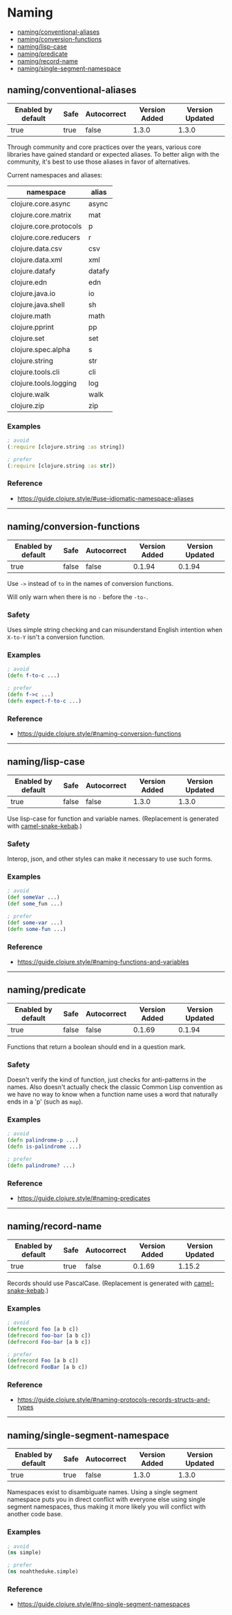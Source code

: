 # Naming

<!-- toc -->

- [naming/conventional-aliases](#namingconventional-aliases)
- [naming/conversion-functions](#namingconversion-functions)
- [naming/lisp-case](#naminglisp-case)
- [naming/predicate](#namingpredicate)
- [naming/record-name](#namingrecord-name)
- [naming/single-segment-namespace](#namingsingle-segment-namespace)

<!-- tocstop -->

## naming/conventional-aliases

| Enabled by default | Safe | Autocorrect | Version Added | Version Updated |
| ------------------ | ---- | ----------- | ------------- | --------------- |
| true               | true | false       | 1.3.0         | 1.3.0           |

Through community and core practices over the years, various core libraries have gained standard or expected aliases. To better align with the community, it's best to use those aliases in favor of alternatives.

Current namespaces and aliases:

| namespace | alias |
| --- | --- |
| clojure.core.async | async |
| clojure.core.matrix | mat |
| clojure.core.protocols | p |
| clojure.core.reducers | r |
| clojure.data.csv | csv |
| clojure.data.xml | xml |
| clojure.datafy | datafy |
| clojure.edn | edn |
| clojure.java.io | io |
| clojure.java.shell | sh |
| clojure.math | math |
| clojure.pprint | pp |
| clojure.set | set |
| clojure.spec.alpha | s |
| clojure.string | str |
| clojure.tools.cli | cli |
| clojure.tools.logging | log |
| clojure.walk | walk |
| clojure.zip | zip |

### Examples

```clojure
; avoid
(:require [clojure.string :as string])

; prefer
(:require [clojure.string :as str])
```

### Reference

* https://guide.clojure.style/#use-idiomatic-namespace-aliases

---

## naming/conversion-functions

| Enabled by default | Safe  | Autocorrect | Version Added | Version Updated |
| ------------------ | ----- | ----------- | ------------- | --------------- |
| true               | false | false       | 0.1.94        | 0.1.94          |

Use `->` instead of `to` in the names of conversion functions.

Will only warn when there is no `-` before the `-to-`.

### Safety
Uses simple string checking and can misunderstand English intention when `X-to-Y` isn't a conversion function.

### Examples

```clojure
; avoid
(defn f-to-c ...)

; prefer
(defn f->c ...)
(defn expect-f-to-c ...)
```

### Reference

* https://guide.clojure.style/#naming-conversion-functions

---

## naming/lisp-case

| Enabled by default | Safe  | Autocorrect | Version Added | Version Updated |
| ------------------ | ----- | ----------- | ------------- | --------------- |
| true               | false | false       | 1.3.0         | 1.3.0           |

Use lisp-case for function and variable names. (Replacement is generated with [camel-snake-kebab](https://github.com/clj-commons/camel-snake-kebab).)

### Safety
Interop, json, and other styles can make it necessary to use such forms.

### Examples

```clojure
; avoid
(def someVar ...)
(def some_fun ...)

; prefer
(def some-var ...)
(defn some-fun ...)
```

### Reference

* https://guide.clojure.style/#naming-functions-and-variables

---

## naming/predicate

| Enabled by default | Safe  | Autocorrect | Version Added | Version Updated |
| ------------------ | ----- | ----------- | ------------- | --------------- |
| true               | false | false       | 0.1.69        | 0.1.94          |

Functions that return a boolean should end in a question mark.

### Safety
Doesn't verify the kind of function, just checks for anti-patterns in the names. Also doesn't actually check the classic Common Lisp convention as we have no way to know when a function name uses a word that naturally ends in a 'p' (such as `map`).

### Examples

```clojure
; avoid
(defn palindrome-p ...)
(defn is-palindrome ...)

; prefer
(defn palindrome? ...)
```

### Reference

* https://guide.clojure.style/#naming-predicates

---

## naming/record-name

| Enabled by default | Safe | Autocorrect | Version Added | Version Updated |
| ------------------ | ---- | ----------- | ------------- | --------------- |
| true               | true | false       | 0.1.69        | 1.15.2          |

Records should use PascalCase. (Replacement is generated with [camel-snake-kebab](https://github.com/clj-commons/camel-snake-kebab).)

### Examples

```clojure
; avoid
(defrecord foo [a b c])
(defrecord foo-bar [a b c])
(defrecord Foo-bar [a b c])

; prefer
(defrecord Foo [a b c])
(defrecord FooBar [a b c])
```

### Reference

* https://guide.clojure.style/#naming-protocols-records-structs-and-types

---

## naming/single-segment-namespace

| Enabled by default | Safe | Autocorrect | Version Added | Version Updated |
| ------------------ | ---- | ----------- | ------------- | --------------- |
| true               | true | false       | 1.3.0         | 1.3.0           |

Namespaces exist to disambiguate names. Using a single segment namespace puts you in direct conflict with everyone else using single segment namespaces, thus making it more likely you will conflict with another code base.

### Examples

```clojure
; avoid
(ns simple)

; prefer
(ns noahtheduke.simple)
```

### Reference

* https://guide.clojure.style/#no-single-segment-namespaces
